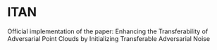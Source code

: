 # ITAN
Official implementation of the paper: Enhancing the Transferability of Adversarial Point Clouds by Initializing Transferable Adversarial Noise
